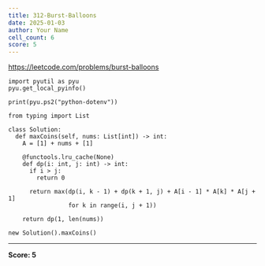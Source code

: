 ```yaml
---
title: 312-Burst-Balloons
date: 2025-01-03
author: Your Name
cell_count: 6
score: 5
---
```


https://leetcode.com/problems/burst-balloons


```
import pyutil as pyu
pyu.get_local_pyinfo()
```


```
print(pyu.ps2("python-dotenv"))
```


```
from typing import List
```


```
class Solution:
  def maxCoins(self, nums: List[int]) -> int:
    A = [1] + nums + [1]

    @functools.lru_cache(None)
    def dp(i: int, j: int) -> int:
      if i > j:
        return 0

      return max(dp(i, k - 1) + dp(k + 1, j) + A[i - 1] * A[k] * A[j + 1]
                 for k in range(i, j + 1))

    return dp(1, len(nums))
```


```
new Solution().maxCoins()
```


---
**Score: 5**